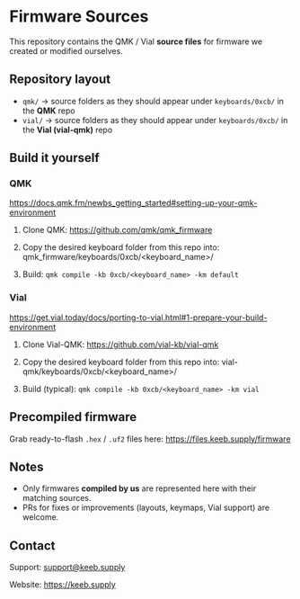 # Firmware Sources

This repository contains the QMK / Vial **source files** for firmware we created or modified ourselves.

## Repository layout

- `qmk/`  → source folders as they should appear under `keyboards/0xcb/` in the **QMK** repo
- `vial/` → source folders as they should appear under `keyboards/0xcb/` in the **Vial (vial-qmk)** repo

## Build it yourself

### QMK

https://docs.qmk.fm/newbs_getting_started#setting-up-your-qmk-environment

1) Clone QMK:
   https://github.com/qmk/qmk_firmware

2) Copy the desired keyboard folder from this repo into:
   qmk_firmware/keyboards/0xcb/<keyboard_name>/

3) Build:
   `qmk compile -kb 0xcb/<keyboard_name> -km default`

### Vial

https://get.vial.today/docs/porting-to-vial.html#1-prepare-your-build-environment

1) Clone Vial-QMK:
   https://github.com/vial-kb/vial-qmk

2) Copy the desired keyboard folder from this repo into:
   vial-qmk/keyboards/0xcb/<keyboard_name>/

3) Build (typical):
   `qmk compile -kb 0xcb/<keyboard_name> -km vial`

## Precompiled firmware

Grab ready-to-flash `.hex` / `.uf2` files here:
https://files.keeb.supply/firmware

## Notes

- Only firmwares **compiled by us** are represented here with their matching sources.
- PRs for fixes or improvements (layouts, keymaps, Vial support) are welcome.

## Contact

Support: support@keeb.supply

Website: https://keeb.supply
